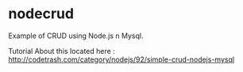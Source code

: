 nodecrud
========

Example of CRUD using Node.js n Mysql.

Tutorial About this located here : http://codetrash.com/category/nodejs/92/simple-crud-nodejs-mysql


